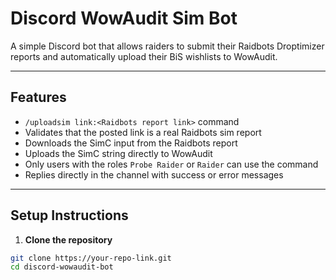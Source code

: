 # Discord WowAudit Sim Bot

A simple Discord bot that allows raiders to submit their Raidbots Droptimizer reports and automatically upload their BiS wishlists to WowAudit.

---

## Features

- `/uploadsim link:<Raidbots report link>` command
- Validates that the posted link is a real Raidbots sim report
- Downloads the SimC input from the Raidbots report
- Uploads the SimC string directly to WowAudit
- Only users with the roles `Probe Raider` or `Raider` can use the command
- Replies directly in the channel with success or error messages

---

## Setup Instructions

1. **Clone the repository**

```bash
git clone https://your-repo-link.git
cd discord-wowaudit-bot
```
